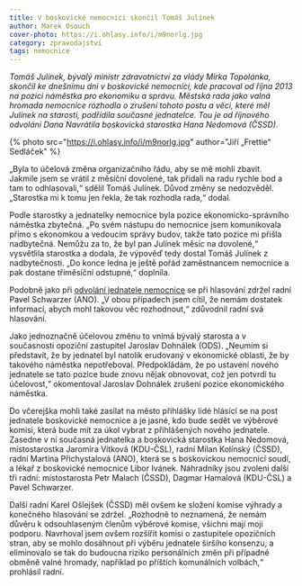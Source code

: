 ```yaml
---
title: V boskovické nemocnici skončil Tomáš Julínek
author: Marek Osouch
cover-photo: https://i.ohlasy.info/i/m9norlg.jpg
category: zpravodajství
tags: nemocnice
---
```


*Tomáš Julínek, bývalý ministr zdravotnictví za vlády Mirka Topolánka, skončil ke dnešnímu dni v boskovické nemocnici, kde pracoval od října 2013 na pozici náměstka pro ekonomiku a správu. Městská rada jako valná hromada nemocnice rozhodla o zrušení tohoto postu a věci, které měl Julínek na starosti, podřídila současné jednatelce. Tou je od říjnového odvolání Dana Navrátila boskovická starostka Hana Nedomová (ČSSD).*

{% photo src="https://i.ohlasy.info/i/m9norlg.jpg" author="Jiří „Frettie“ Sedláček" %}

„Byla to účelová změna organizačního řádu, aby se mě mohli zbavit. Jakmile jsem se vrátil z měsíční dovolené, tak přidali na radu rychle bod a tam to odhlasovali,“ sdělil Tomáš Julínek. Důvod změny se nedozvěděl. „Starostka mi k tomu jen řekla, že tak rozhodla rada,“ dodal.

Podle starostky a jednatelky nemocnice byla pozice ekonomicko-správního náměstka zbytečná. „Po svém nástupu do nemocnice jsem komunikovala přímo s ekonomkou a vedoucím správy budov, takže tato pozice mi přišla nadbytečná. Nemůžu za to, že byl pan Julínek měsíc na dovolené,“ vysvětlila starostka a dodala, že výpověď tedy dostal Tomáš Julínek z nadbytečnosti. „Do konce ledna je ještě pořád zaměstnancem nemocnice a pak dostane tříměsíční odstupné,“ doplnila. 

Podobně jako při [odvolání jednatele nemocnice](/clanky/2015/10/navratil-odvolan.html) se při hlasování zdržel radní Pavel Schwarzer (ANO). „V obou případech jsem cítil, že nemám dostatek informací, abych mohl takovou věc rozhodnout,“ zdůvodnil radní svá hlasování.

Jako jednoznačně účelovou změnu to vnímá bývalý starosta a v současnosti opoziční zastupitel Jaroslav Dohnálek (ODS). „Neumím si představit, že by jednatel byl natolik erudovaný v ekonomické oblasti, že by takového náměstka nepotřeboval. Předpokládám, že po ustavení nového jednatele se tato pozice bude znovu nějak obnovovat, což jen potvrdí tu účelovost,“ okomentoval Jaroslav Dohnálek zrušení pozice ekonomického náměstka.

Do včerejška mohli také zasílat na město přihlášky lidé hlásící se na post jednatele boskovické nemocnice a je jasné, kdo bude sedět ve výběrové komisi, která bude mít za úkol vybrat z přihlášených nového jednatele. Zasedne v ní současná jednatelka a boskovická starostka Hana Nedomová, místostarostka Jaromíra Vítková (KDU-ČSL), radní Milan Kolínský (ČSSD), radní Martina Přichystalová (ANO), která se s boskovickou nemocnicí soudí, a lékař z boskovické nemocnice Libor Ivánek. Náhradníky jsou zvoleni další tři radní: místostarosta Petr Malach (ČSSD), Dagmar Hamalová (KDU-ČSL) a Pavel Schwarzer.

Další radní Karel Ošlejšek (ČSSD) měl ovšem ke složení komise výhrady a konečného hlasování se zdržel. „Rozhodně to neznamená, že nemám důvěru k odsouhlaseným členům výběrové komise, všichni mají moji podporu. Navrhoval jsem ovšem rozšířit komisi o zastupitele opozičních stran, aby se mohlo dosáhnout při výběru jednatele širšího konsenzu, a eliminovalo se tak do budoucna riziko personálních změn při případné obměně valné hromady, například po příštích komunálních volbách,“ prohlásil radní. 
